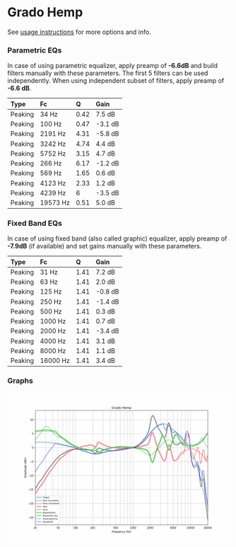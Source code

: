 # Grado Hemp
See [usage instructions](https://github.com/jaakkopasanen/AutoEq#usage) for more options and info.

### Parametric EQs
In case of using parametric equalizer, apply preamp of **-6.6dB** and build filters manually
with these parameters. The first 5 filters can be used independently.
When using independent subset of filters, apply preamp of **-6.6 dB**.

| Type    | Fc       |    Q | Gain    |
|:--------|:---------|:-----|:--------|
| Peaking | 34 Hz    | 0.42 | 7.5 dB  |
| Peaking | 100 Hz   | 0.47 | -3.1 dB |
| Peaking | 2191 Hz  | 4.31 | -5.8 dB |
| Peaking | 3242 Hz  | 4.74 | 4.4 dB  |
| Peaking | 5752 Hz  | 3.15 | 4.7 dB  |
| Peaking | 266 Hz   | 6.17 | -1.2 dB |
| Peaking | 569 Hz   | 1.65 | 0.6 dB  |
| Peaking | 4123 Hz  | 2.33 | 1.2 dB  |
| Peaking | 4239 Hz  | 6    | -3.5 dB |
| Peaking | 19573 Hz | 0.51 | 5.0 dB  |

### Fixed Band EQs
In case of using fixed band (also called graphic) equalizer, apply preamp of **-7.9dB**
(if available) and set gains manually with these parameters.

| Type    | Fc       |    Q | Gain    |
|:--------|:---------|:-----|:--------|
| Peaking | 31 Hz    | 1.41 | 7.2 dB  |
| Peaking | 63 Hz    | 1.41 | 2.0 dB  |
| Peaking | 125 Hz   | 1.41 | -0.8 dB |
| Peaking | 250 Hz   | 1.41 | -1.4 dB |
| Peaking | 500 Hz   | 1.41 | 0.3 dB  |
| Peaking | 1000 Hz  | 1.41 | 0.7 dB  |
| Peaking | 2000 Hz  | 1.41 | -3.4 dB |
| Peaking | 4000 Hz  | 1.41 | 3.1 dB  |
| Peaking | 8000 Hz  | 1.41 | 1.1 dB  |
| Peaking | 16000 Hz | 1.41 | 3.4 dB  |

### Graphs
![](./Grado%20Hemp.png)